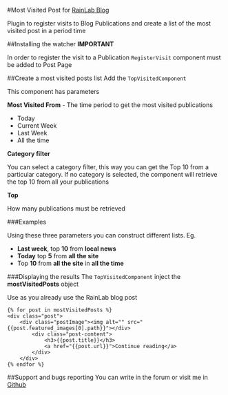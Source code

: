 #Most Visited Post for [RainLab Blog](https://octobercms.com/plugin/rainlab-blog)

Plugin to register visits to Blog Publications and create a list of the most visited post in a period time

##Installing the watcher
**IMPORTANT**

In order to register the visit to a Publication `RegisterVisit` component must be added to Post Page

##Create a most visited posts list
Add the `TopVisitedComponent`

This component has parameters

**Most Visited From** - The time period to get the most visited publications

- Today
- Current Week
- Last Week
- All the time

**Category filter**

You can select a category filter, this way you can get the Top 10 from a particular category. If no category is selected, the component will retrieve the top 10 from all your publications

**Top**

How many publications must be retrieved

###Examples

Using these three parameters you can construct different lists. Eg.

- **Last week**, top **10** from **local news**
- **Today** top **5** from **all the site**
- Top **10** from **all the site** in **all the time**

###Displaying the results
The `TopVisitedComponent` inject the **mostVisitedPosts**   object



Use as you already use the RainLab blog post

```
{% for post in mostVisitedPosts %}
<div class="post">
	<div class="postImage"><img alt="" src="{{post.featured_images[0].path}}"></div>
		<div class="post-content">
			<h3>{{post.title}}</h3>
			<a href="{{post.url}}">Continue reading</a>
		</div>
	</div>
{% endfor %}
```

##Support and bugs reporting
You can write in the forum or visit me in [Github](https://github.com/sanPuerquitoProgramador/most-visited-posts)
